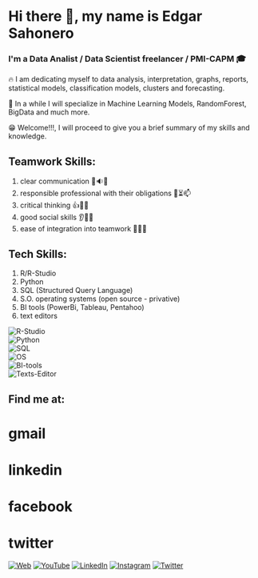 # Hi there 👋, my name is Edgar Sahonero
### I'm a Data Analist / Data Scientist freelancer / PMI-CAPM :mortar_board:

:fire: I am dedicating myself to data analysis, interpretation, graphs, reports, statistical models, classification models, clusters and forecasting.

:muscle: In a while I will specialize in Machine Learning Models, RandomForest, BigData and much more.

:grin: Welcome!!!, I will proceed to give you a brief summary of my skills and knowledge. 


## Teamwork Skills:
  1. clear communication :man::sound::couple:
  2. responsible professional with their obligations :iphone::hourglass_flowing_sand::mailbox:
  3. critical thinking :+1::crystal_ball::no_good:
  4. good social skills :ear::eyes::couple:
  5. ease of integration into teamwork :two_men_holding_hands::couple::two_women_holding_hands:
 
## Tech Skills:
  1. R/R-Studio
  2. Python
  3. SQL (Structured Query Language)
  4. S.O. operating systems (open source - privative)
  5. BI tools (PowerBi, Tableau, Pentahoo)
  6. text editors
  
![R-Studio](https://img.shields.io/badge/R_Studio-85C1E9?style=for-the-badge&logo=R&logoColor=white&labelColor=101010)</br>
![Python](https://img.shields.io/badge/Python-2471A3?style=for-the-badge&logo=Python&logoColor=white&labelColor=101010)</br>
![SQL](https://img.shields.io/badge/SQL-F4D03F?style=for-the-badge&logo=postgresql&logoColor=white&labelColor=101010)</br>
![OS](https://img.shields.io/badge/Operating_System-7F8C8D?style=for-the-badge&logo=power_bi.&logoColor=white&labelColor=101010)</br>
![BI-tools](https://img.shields.io/badge/BI_Tools-212F3D?style=for-the-badge&logo=datastudio.&logoColor=white&labelColor=101010)</br>
![Texts-Editor](https://img.shields.io/badge/Texts_Editor-3DDC84?style=for-the-badge&logo=Microsoft&logoColor=white&labelColor=101010)</br>
  
  
## Find me at:
  # gmail
  # linkedin
  # facebook
  # twitter
[![Web](https://img.shields.io/badge/Mi_Sitio_Web-devexperto.com-14a1f0?style=for-the-badge&logo=wordpress&logoColor=white&labelColor=101010)](https://devexperto.com)
[![YouTube](https://img.shields.io/badge/YouTube-DevExperto-FF0000?style=for-the-badge&logo=youtube&logoColor=white&labelColor=101010)](https://devexperto.com/youtube)
[![LinkedIn](https://img.shields.io/badge/LinkedIn-Antonio_Leiva-0077B5?style=for-the-badge&logo=linkedin&logoColor=white&labelColor=101010)](https://devexperto.com/linkedin)
[![Instagram](https://img.shields.io/badge/Instagram-@devexperto-E4405F?style=for-the-badge&logo=instagram&logoColor=white&labelColor=101010)](https://devexperto.com/instagram)
[![Twitter](https://img.shields.io/badge/Twitter-@devexperto1-1DA1F2?style=for-the-badge&logo=twitter&logoColor=white&labelColor=101010)](https://devexperto.com/twitter)

